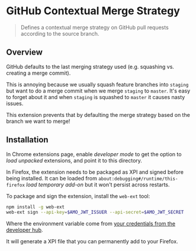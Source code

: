 # GitHub Contextual Merge Strategy

> Defines a contextual merge strategy on GitHub pull requests according to the source branch.

## Overview

GitHub defaults to the last merging strategy used (e.g. squashing vs.
creating a merge commit).

This is annoying because we usually squash feature branches into
`staging` but want to do a merge commit when we merge `staging` to
`master`. It's easy to forget about it and when `staging` is squashed to
`master` it causes nasty issues.

This extension prevents that by defaulting the merge strategy based on
the branch we want to merge!

## Installation

In Chrome extensions page, enable *developer mode* to get the option to
*load unpacked* extensions, and point it to this directory.

In Firefox, the extension needs to be packaged as XPI and signed before
being installed. It can be loaded from
`about:debugging#/runtime/this-firefox` *load temporary add-on* but it
won't persist across restarts.

To package and sign the extension, install the `web-ext` tool:

```sh
npm install -g web-ext
web-ext sign --api-key=$AMO_JWT_ISSUER --api-secret=$AMO_JWT_SECRET
```

Where the environment variable come from [your credentials from the developer hub](https://addons.mozilla.org/developers/addon/api/key/).

It will generate a XPI file that you can permanently add to your
Firefox.
